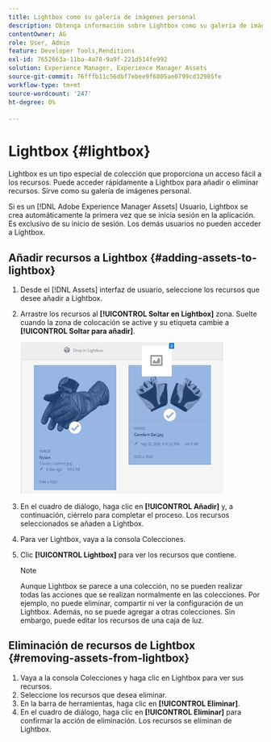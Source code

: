 ```yaml
---
title: Lightbox como su galería de imágenes personal
description: Obtenga información sobre Lightbox como su galería de imágenes personal en Adobe Experience Manager Assets].
contentOwner: AG
role: User, Admin
feature: Developer Tools,Renditions
exl-id: 7652663a-11ba-4a78-9a9f-221d514fe992
solution: Experience Manager, Experience Manager Assets
source-git-commit: 76fffb11c56dbf7ebee9f6805ae0799cd32985fe
workflow-type: tm+mt
source-wordcount: '247'
ht-degree: 0%

---
```


# Lightbox {#lightbox}

Lightbox es un tipo especial de colección que proporciona un acceso fácil a los recursos. Puede acceder rápidamente a Lightbox para añadir o eliminar recursos. Sirve como su galería de imágenes personal.

Si es un [!DNL Adobe Experience Manager Assets] Usuario, Lightbox se crea automáticamente la primera vez que se inicia sesión en la aplicación. Es exclusivo de su inicio de sesión. Los demás usuarios no pueden acceder a Lightbox.

## Añadir recursos a Lightbox {#adding-assets-to-lightbox}

1. Desde el [!DNL Assets] interfaz de usuario, seleccione los recursos que desee añadir a Lightbox.
1. Arrastre los recursos al **[!UICONTROL Soltar en Lightbox]** zona. Suelte cuando la zona de colocación se active y su etiqueta cambie a **[!UICONTROL Soltar para añadir]**.

   ![add_to_lightbox](assets/add_to_lightbox.png)

1. En el cuadro de diálogo, haga clic en **[!UICONTROL Añadir]** y, a continuación, ciérrelo para completar el proceso. Los recursos seleccionados se añaden a Lightbox.
1. Para ver Lightbox, vaya a la consola Colecciones.
1. Clic **[!UICONTROL Lightbox]** para ver los recursos que contiene.

   >[!NOTE]
   >
   >Aunque Lightbox se parece a una colección, no se pueden realizar todas las acciones que se realizan normalmente en las colecciones. Por ejemplo, no puede eliminar, compartir ni ver la configuración de un Lightbox. Además, no se puede agregar a otras colecciones. Sin embargo, puede editar los recursos de una caja de luz.

## Eliminación de recursos de Lightbox {#removing-assets-from-lightbox}

1. Vaya a la consola Colecciones y haga clic en Lightbox para ver sus recursos.
1. Seleccione los recursos que desea eliminar.
1. En la barra de herramientas, haga clic en **[!UICONTROL Eliminar]**.
1. En el cuadro de diálogo, haga clic en **[!UICONTROL Eliminar]** para confirmar la acción de eliminación. Los recursos se eliminan de Lightbox.
